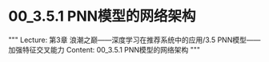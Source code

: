# 00_3.5.1 PNN模型的网络架构

"""
Lecture: 第3章 浪潮之巅——深度学习在推荐系统中的应用/3.5 PNN模型——加强特征交叉能力
Content: 00_3.5.1 PNN模型的网络架构
"""

